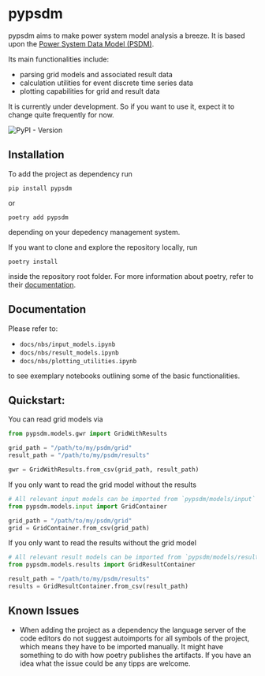 # pypsdm

pypsdm aims to make power system model analysis a breeze. It is based upon the [Power System Data Model (PSDM)](https://github.com/ie3-institute/PowerSystemDataModel). 

Its main functionalities include:

- parsing grid models and associated result data
- calculation utilities for event discrete time series data 
- plotting capabilities for grid and result data

It is currently under development. So if you want to use it, expect it to change quite frequently for now.

![PyPI - Version](https://img.shields.io/pypi/v/pypsdm)

## Installation

To add the project as dependency run 
```console
pip install pypsdm
```
or 
```console
poetry add pypsdm
```
depending on your depedency management system. 

If you want to clone and explore the repository locally, run
```console
poetry install 
```
inside the repository root folder.
For more information about poetry, refer to their [documentation](https://python-poetry.org/docs/).

## Documentation

Please refer to:

- `docs/nbs/input_models.ipynb`
- `docs/nbs/result_models.ipynb`
- `docs/nbs/plotting_utilities.ipynb`

to see exemplary notebooks outlining some of the basic functionalities.

## Quickstart:

You can read grid models via

```python
from pypsdm.models.gwr import GridWithResults

grid_path = "/path/to/my/psdm/grid"
result_path = "/path/to/my/psdm/results"

gwr = GridWithResults.from_csv(grid_path, result_path)
```

If you only want to read the grid model without the results 

```python
# All relevant input models can be imported from `pypsdm/models/input`
from pypsdm.models.input import GridContainer

grid_path = "/path/to/my/psdm/grid"
grid = GridContainer.from_csv(grid_path)
```

If you only want to read the results without the grid model

```python
# All relevant result models can be imported from `pypsdm/models/result`
from pypsdm.models.results import GridResultContainer

result_path = "/path/to/my/psdm/results"
results = GridResultContainer.from_csv(result_path)
```

## Known Issues

- When adding the project as a dependency the language server of the code editors do not 
suggest autoimports for all symbols of the project, which means they have to be imported
manually. It might  have something to do with how poetry publishes the artifacts. If you
have an idea what the issue could be any tipps are welcome.
